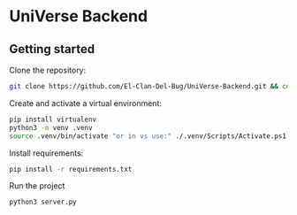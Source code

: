 # UniVerse Backend

## Getting started

Clone the repository:

```bash
git clone https://github.com/El-Clan-Del-Bug/UniVerse-Backend.git && cd UniVerse-Backend
```

Create and activate a virtual environment:

```bash
pip install virtualenv
python3 -m venv .venv
source .venv/bin/activate "or in vs use:" ./.venv/Scripts/Activate.ps1
```

Install requirements:

```bash
pip install -r requirements.txt
```

Run the project

```bash
python3 server.py
```
